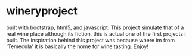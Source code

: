 # wineryproject

built with bootstrap, html5, and javascript. This project simulate that of a real wine place although its fiction, this is actual one of the first projects i built. The inspiration behind this project was because where im from 'Temecula' it is basically the home for wine tasting. Enjoy!
